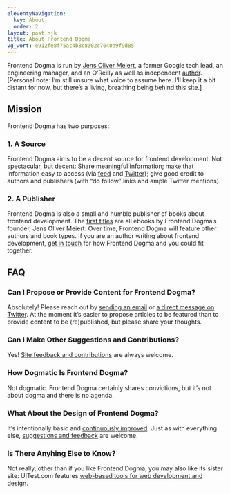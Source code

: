 ```yaml
---
eleventyNavigation:
  key: About
  order: 2
layout: post.njk
title: About Frontend Dogma
vg_wort: e912fe8f75ac4b8c8302c7640a9f9d85
---
```

Frontend Dogma is run by [Jens Oliver Meiert](https://meiert.com/en/), a former Google tech lead, an engineering manager, and an O’Reilly as well as independent [author](https://www.goodreads.com/author/list/13623828.Jens_Oliver_Meiert). [Personal note: I’m still unsure what voice to assume here. I’ll keep it a bit distant for now, but there’s a living, breathing being behind this site.]

## Mission

Frontend Dogma has two purposes:

### 1. A Source

Frontend Dogma aims to be a decent source for frontend development. Not spectacular, but decent: Share meaningful information; make that information easy to access (via [feed](/feed/) and [Twitter](https://twitter.com/frontenddogma)); give good credit to authors and publishers (with “do follow” links and ample Twitter mentions).

### 2. A Publisher

Frontend Dogma is also a small and humble publisher of books about frontend development. The [first titles](/books/) are all ebooks by Frontend Dogma’s founder, Jens Oliver Meiert. Over time, Frontend Dogma will feature other authors and book types. If you are an author writing about frontend development, [get in touch](/contact/) for how Frontend Dogma and you could fit together.

## FAQ

### Can I Propose or Provide Content for Frontend Dogma?

Absolutely! Please reach out by [sending an email](/contact/) or [a direct message on Twitter](https://twitter.com/messages/9372812-1362505873625645064). At the moment it’s easier to propose articles to be featured than to provide content to be (re)published, but please share your thoughts.

### Can I Make Other Suggestions and Contributions?

Yes! [Site feedback and contributions](https://github.com/j9t/frontenddogma.com) are always welcome.

### How Dogmatic Is Frontend Dogma?

Not dogmatic. Frontend Dogma certainly shares convictions, but it’s not about dogma and there is no agenda.

### What About the Design of Frontend Dogma?

It’s intentionally basic and [continuously improved](https://meiert.com/en/blog/the-greatest-secret-in-web-design/). Just as with everything else, [suggestions and feedback](https://github.com/j9t/frontenddogma.com) are welcome.

### Is There Anyhing Else to Know?

Not really, other than if you like Frontend Dogma, you may also like its sister site: UITest.com features [web-based tools for web development and design](https://uitest.com/).